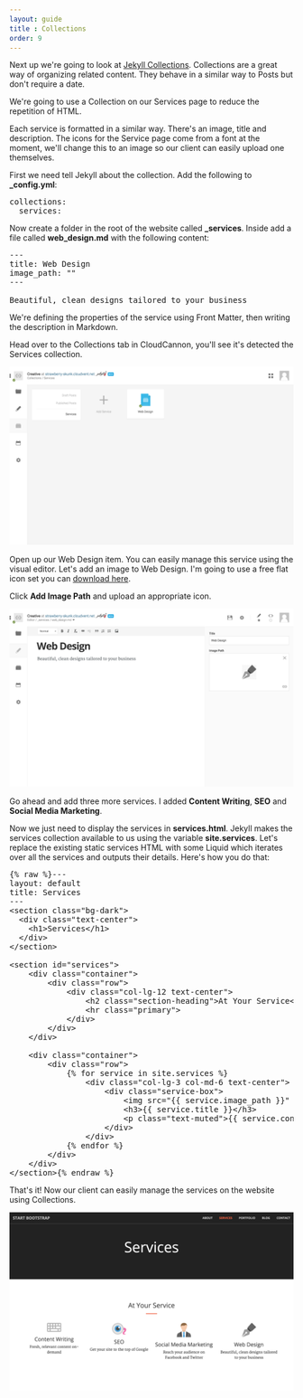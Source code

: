 ```yaml
---
layout: guide
title : Collections
order: 9
---
```


Next up we're going to look at [Jekyll Collections](http://jekyllrb.com/docs/collections/). Collections are a great way of organizing related content. They behave in a similar way to Posts but don't require a date.

We're going to use a Collection on our Services page to reduce the repetition of HTML.

Each service is formatted in a similar way. There's an image, title and description. The icons for the Service page come from a font at the moment, we'll change this to an image so our client can easily upload one themselves.

First we need tell Jekyll about the collection. Add the following to **_config.yml**:

<pre>collections:
  services:</pre>

Now create a folder in the root of the website called **_services**. Inside add a file called **web_design.md** with the following content:

<pre>---
title: Web Design
image_path: ""
---

Beautiful, clean designs tailored to your business</pre>

We're defining the properties of the service using Front Matter, then writing the description in Markdown.

Head over to the Collections tab in CloudCannon, you'll see it's detected the Services collection.

![Collections](/img/guide/collections/collections.png)

Open up our Web Design item. You can easily manage this service using the visual editor. Let's add an image to Web Design. I'm going to use a free flat icon set you can [download here](http://tympanus.net/Freebies/FlatIcons_SquidInk.zip).

Click **Add Image Path** and upload an appropriate icon.

![Add Image](/img/guide/collections/add_image.png)

Go ahead and add three more services. I added **Content Writing**, **SEO** and **Social Media Marketing**.

Now we just need to display the services in **services.html**. Jekyll makes the services collection available to us using the variable **site.services**. Let's replace the existing static services HTML with some Liquid which iterates over all the services and outputs their details. Here's how you do that:

<pre>{% raw %}---
layout: default
title: Services
---
&lt;section class=&quot;bg-dark&quot;&gt;
  &lt;div class=&quot;text-center&quot;&gt;
    &lt;h1&gt;Services&lt;/h1&gt;
  &lt;/div&gt;
&lt;/section&gt;

&lt;section id=&quot;services&quot;&gt;
    &lt;div class=&quot;container&quot;&gt;
        &lt;div class=&quot;row&quot;&gt;
            &lt;div class=&quot;col-lg-12 text-center&quot;&gt;
                &lt;h2 class=&quot;section-heading&quot;&gt;At Your Service&lt;/h2&gt;
                &lt;hr class=&quot;primary&quot;&gt;
            &lt;/div&gt;
        &lt;/div&gt;
    &lt;/div&gt;

    &lt;div class=&quot;container&quot;&gt;
        &lt;div class=&quot;row&quot;&gt;
            {% for service in site.services %}
                &lt;div class=&quot;col-lg-3 col-md-6 text-center&quot;&gt;
                    &lt;div class=&quot;service-box&quot;&gt;
                        &lt;img src=&quot;{{ service.image_path }}&quot; alt=&quot;{{ service.title }}&quot;/&gt;
                        &lt;h3&gt;{{ service.title }}&lt;/h3&gt;
                        &lt;p class=&quot;text-muted&quot;&gt;{{ service.content }}&lt;/p&gt;
                    &lt;/div&gt;
                &lt;/div&gt;
            {% endfor %}
        &lt;/div&gt;
    &lt;/div&gt;
&lt;/section&gt;{% endraw %}</pre>

That's it! Now our client can easily manage the services on the website using Collections.

![Final](/img/guide/collections/final.png)
